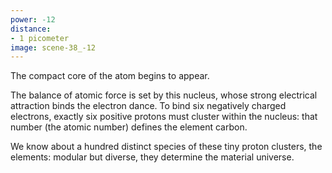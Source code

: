 ```yaml
---
power: -12
distance:
- 1 picometer
image: scene-38_-12
---
```

The compact core of the atom begins to appear.

The balance of atomic force is set by this nucleus, whose strong electrical attraction binds the electron dance. To bind six negatively charged electrons, exactly six positive protons must cluster within the nucleus: that number (the atomic number) defines the element carbon.

We know about a hundred distinct species of these tiny proton clusters, the elements: modular but diverse, they determine the material universe.
